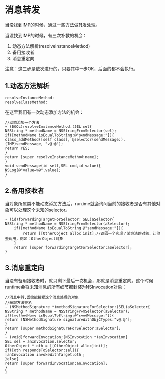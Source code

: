 #  消息转发

当没找到IMP的时候，通过一些方法做转发处理。

当没找到IMP的时候，有三次补救的机会：
1. 动态方法解析(resolveInstanceMethod)
2. 备用接收者
3. 消息重定向

注意：这三步是依次进行的，只要其中一步OK，后面的都不会执行。

## 1.动态方法解析
```
resolveInstanceMethod: 
resolveClassMethod:
```
在这里我们有一次动态添加方法的机会：
```
//动态添加一个方法
+ (BOOL)resolveInstanceMethod:(SEL)sel{
NSString * methodName = NSStringFromSelector(sel);
if([methodName isEqualToString:@"sendMessage:"]){
class_addMethod([self class], @selector(sendMessage:), (IMP)sendMessage, "v@:@");
return YES;
}
return [super resolveInstanceMethod:name];  
}
void sendMessage(id self,SEL cmd,id value){
NSLog(@"value=%@",value);
}
```
## 2.备用接收者

当对象所属类不能动态添加方法后，runtime就会询问当前的接收者是否有其他对象可以处理这个未知的selector。

```
- (id)forwardingTargetForSelector:(SEL)aSelector{
NSString * methodName = NSStringFromSelector(aSelector);
    if([methodName isEqualToString:@"sendMessage:"]){
        return [[OtherObject alloc]init];//返回一个实现了某方法的对象，让他去调用，例如：OtherObject对象
    }
    return [super forwardingTargetForSelector:aSelector];
}
```
## 3.消息重定向

当没有备用接收者时，就只剩下最后一次机会，那就是消息重定向。这个时候runtime会将未知消息的所有细节都封装为NSInvocation对象：
```
//消息中转,丢给能接受这个消息处理的对象
//获取方法签名
- (NSMethodSignature *)methodSignatureForSelector:(SEL)aSelector{
NSString * methodName = NSStringFromSelector(aSelector);
if([methodName isEqualToString:@"sendMessage:"]){
return [NSMethodSignature signatureWithObjCTypes:"v@:@"];
}
return [super methodSignatureForSelector:aSelector];
}
- (void)forwardInvocation:(NSInvocation *)anInvocation{
SEL sel = anInvocation.selector;
OtherObject * oth = [[OtherObject alloc]init];
if([oth respondsToSelector:sel]){
[anInvocation invokeWithTarget:oth];
}else{
return [super forwardInvocation:anInvocation];
}
}
```
